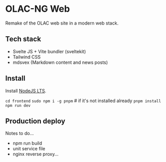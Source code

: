 # OLAC-NG Web

Remake of the OLAC web site in a modern web stack.

## Tech stack

-   Svelte JS + Vite bundler (sveltekit)
-   Tailwind CSS
-   mdsvex (Markdown content and news posts)

## Install

Install [NodeJS LTS](https://github.com/nodesource/distributions).

`cd frontend`
`sudo npm i -g pnpm` # if it's not installed already
`pnpm install`
`npm run dev`

## Production deploy

Notes to do...

- npm run build
- unit service file
- nginx reverse proxy...
